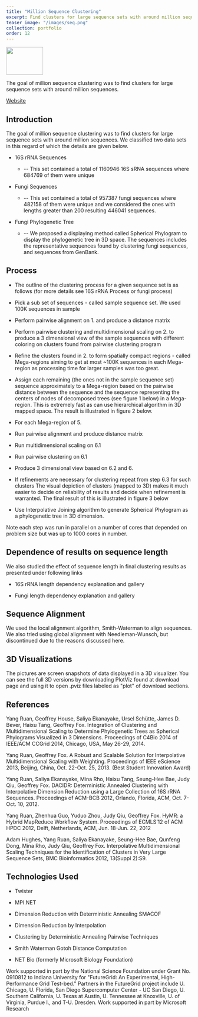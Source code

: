```yaml
---
title: "Million Sequence Clustering"
excerpt: Find clusters for large sequence sets with around million sequences
teaser_image: "/images/seq.png"
collection: portfolio
order: 12
---
```



<img src='/images/seq.png' width='100' height='75'>

The goal of million sequence clustering was to find clusters for large sequence sets with around million sequences.

[Website](http://salsahpc.indiana.edu/millionseq/)

## Introduction

The goal of million sequence clustering was to find clusters for large sequence sets with around million sequences. We classified two data sets in this regard of which the details are given below.

* 16S rRNA Sequences
    * -- This set contained a total of 1160946 16S sRNA sequences where 684769 of them were unique

* Fungi Sequences

    * -- This set contained a total of 957387 fungi sequences where 482158 of them were unique and we considered the ones with lengths greater than 200 resulting 446041 sequences.

* Fungi Phylogenetic Tree

    * -- We proposed a displaying method called Spherical Phylogram to display the phylogenetic tree in 3D space. The sequences includes the representative sequences found by clustering fungi sequences, and sequences from GenBank.


## Process

* The outline of the clustering process for a given sequence set is as follows (for more details see 16S rRNA Process or fungi process)

* Pick a sub set of sequences - called sample sequence set. We used 100K sequences in sample

* Perform pairwise alignment on 1. and produce a distance matrix

* Perform pairwise clustering and multidimensional scaling on 2. to produce a 3 dimensional view of the sample sequences with different coloring on clusters found from pairwise clustering program

* Refine the clusters found in 2. to form spatially compact regions - called Mega-regions aiming to get at most ~100K sequences in each Mega-region as processing time for larger samples was too great.

* Assign each remaining (the ones not in the sample sequence set) sequence approximately to a Mega-region based on the pairwise distance between the sequence and the sequence representing the centers of nodes of decomposed trees (see figure 1 below) in a Mega-region. This is extremely fast as can use hierarchical algorithm in 3D mapped space. The result is illustrated in figure 2 below.

* For each Mega-region of 5.

* Run pairwise alignment and produce distance matrix

* Run multidimensional scaling on 6.1

* Run pairwise clustering on 6.1

* Produce 3 dimensional view based on 6.2 and 6.

* If refinements are necessary for clustering repeat from step 6.3 for such clusters The visual depiction of clusters (mapped to 3D) makes it much easier to decide on reliability of results and decide when refinement is warranted. The final result of this is illustrated in figure 3 below

* Use Interpolative Joining algorithm to generate Spherical Phylogram as a phylogenetic tree in 3D dimension.

Note each step was run in parallel on a number of cores that depended on problem size but was up to 1000 cores in number.

## Dependence of results on sequence length

We also studied the effect of sequence length in final clustering results as presented under following links

* 16S rRNA length dependency explanation and gallery

* Fungi length dependency explanation and gallery

## Sequence Alignment

We used the local alignment algorithm, Smith-Waterman to align sequences. We also tried using global alignment with Needleman-Wunsch, but discontinued due to the reasons discussed here.

## 3D Visualizations

The pictures are screen snapshots of data displayed in a 3D visualizer. You can see the full 3D versions by downloading PlotViz found at download page and using it to open .pviz files labeled as "plot" of download sections.

## References

Yang Ruan, Geoffrey House, Saliya Ekanayake, Ursel Schütte, James D. Bever, Haixu Tang, Geoffrey Fox. Integration of Clustering and Multidimensional Scaling to Determine Phylogenetic Trees as Spherical Phylograms Visualized in 3 Dimensions. Proceedings of C4Bio 2014 of IEEE/ACM CCGrid 2014, Chicago, USA, May 26-29, 2014.


Yang Ruan, Geoffrey Fox. A Robust and Scalable Solution for Interpolative Multidimensional Scaling with Weighting. Proceedings of IEEE eScience 2013, Beijing, China, Oct. 22-Oct. 25, 2013. (Best Student Innovation Award)


Yang Ruan, Saliya Ekanayake, Mina Rho, Haixu Tang, Seung-Hee Bae, Judy Qiu, Geoffrey Fox. DACIDR: Deterministic Annealed Clustering with Interpolative Dimension Reduction using a Large Collection of 16S rRNA Sequences. Proceedings of ACM-BCB 2012, Orlando, Florida, ACM, Oct. 7-Oct. 10, 2012.


Yang Ruan, Zhenhua Guo, Yuduo Zhou, Judy Qiu, Geoffrey Fox. HyMR: a Hybrid MapReduce Workflow System. Proceedings of ECMLS’12 of ACM HPDC 2012, Delft, Netherlands, ACM, Jun. 18-Jun. 22, 2012


Adam Hughes, Yang Ruan, Saliya Ekanayake, Seung-Hee Bae, Qunfeng Dong, Mina Rho, Judy Qiu, Geoffrey Fox. Interpolative Multidimensional Scaling Techniques for the Identification of Clusters in Very Large Sequence Sets, BMC Bioinformatics 2012, 13(Suppl 2):S9.

## Technologies Used

* Twister

* MPI.NET

* Dimension Reduction with Deterministic Annealing SMACOF

* Dimension Reduction by Interpolation

* Clustering by Deterministic Annealing Pairwise Techniques

* Smith Waterman Gotoh Distance Computation

* NET Bio (formerly Microsoft Biology Foundation)


Work supported in part by the National Science Foundation under Grant No. 0910812 to Indiana University for "FutureGrid: An Experimental, High-Performance Grid Test-bed." Partners in the FutureGrid project include U. Chicago, U. Florida, San Diego Supercomputer Center - UC San Diego, U. Southern California, U. Texas at Austin, U. Tennessee at Knoxville, U. of Virginia, Purdue I., and T-U. Dresden. Work supported in part by Microsoft Research